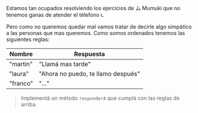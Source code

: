 Estamos tan ocupados resolviendo los ejercicios de ム Mumuki que no tenemos ganas de atender el télefono :telephone_receiver:.

Pero como no queremos quedar mal vamos tratar de decirle algo simpático a las personas que mas queremos. Como somos ordenados tenemos las siguientes reglas:

<table class="table table-bordered table-striped">
  <thead>
    <tr>
      <th>Nombre</th>
      <th>Respuesta</th>
    </tr>
  </thead>
  <tbody>
    <tr>
      <td>"martin"</td>
      <td>"Llamá mas tarde"</td>
    </tr>
    <tr>
      <td>"laura"</td>
      <td>"Ahora no puedo, te llamo después"</td>
    </tr>
    <tr>
      <td>"franco"</td>
      <td>"..."</td>
    </tr>
  </tbody>
</table>

> Implementá un método `responderA` que cumplá con las reglas de arriba.